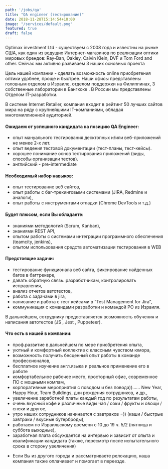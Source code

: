 ```yaml
---
path: '/jobs/qa'
title: "QA engineer (тестирование)"
date: 2018-11-28T15:14:54+10:00
image: "/services/default.png"
featured: true
draft: false
---
```


Optimax investment Ltd - существуем с 2008 года и известны на рынке США, как один из ведущих Интернет-магазинов по реализации оптики мировых брендов: Ray-Ban, Oakley, Calvin Klein, DVF и Tom Ford and other. Сейчас мы активно развиваем 3 наших основных проекта

Цель нашей компании - сделать возможность online приобретения оптики удобнее, проще и быстрее. Наши офисы представлены головным отделом в Израиле, отделом поддержки на Филиппинах, 3 собственные лаборатории в Бангкоке . В России мы представлены Отделом IT-разработки.

В системе Internet Retailer, компания входит в рейтинг 50 лучших сайтов мира на ряду с крупнейшими IT-компаниями, обладая многомиллионной аудиторией.

#### Ожидаем от успешного кандидата на позицию QA Engineer:
- опыт мануального тестирования десктопных и/или веб-приложений не менее 2-х лет.
- опыт ведения тестовой документации (тест-планы, тест-кейсы).
- хорошее понимание основ тестирования приложений (виды, способы организации тестов).
- английский - pre-intermediate

#### Необходимый набор навыков:
- опыт тестирование веб сайтов,
- опыт работы с баг-трекинговыми системами (JIRA, Redmine и аналоги),
- опыт работы с инструментами отладки (Chrome DevTools и т.д.)

#### Будет плюсом, если Вы обладаете:
+ знаниями методологий (Scrum, Kanban),
+ знаниями REST API,
+ опытом работы с системами интеграции программного обеспечения (teamcity, jenkins),
+ опытом использования средств автоматизации тестирования в WEB

#### Предстоящие задачи:
- тестирование функционала веб сайта, фиксирование найденных багов в багтрекере,
- давать обратную связь. разработчикам, контролировать исправления,
- анализ отчетов автотестов,
- работа с задачами в jira,
- написание и работа с тест кейсами в “Test Management for Jira”,
- коммуникация с командами разработки и командой PO из Израиля.

В дальнейшем, сотруднику предоставляется возможность обучения и написания автотестов (JS , Jest , Puppeteer).

#### Что есть в нашей в компании:
- проф.развитие в дальнейшем по мере приобретения опыта,
- уютный и комфортный коллектив с классным чувством юмора,
- возможность получить бесценный опыт работы в команде профессионалов,
- бесплатное изучение англ.языка и реальное применение его в работе
- комфортабельное рабочее место, просторный офис, современное ПО с мощными компам,
- корпоративные мероприятия с поводом и без повода))...... New Year, Happy Hour, Team Buildings, дни рождения сотрудников, и др.,
- увеличение заработной платы каждый год по результатам работы,
- очень вкусный кофе и различные виды чая / соки / фрукты и овощи / снеки и другое,
- утро наших сотрудников начинается с завтраков =)) (каши / быстрые завтраки / вкусные бутерброды),
- работаем по Израильскому времени с 10 до 19 ч. 5/2 (пятница и суббота выходные),
- заработная плата обсуждается на интервью и зависит от опыта и квалификации кандидата (также, пересмотр после испытательного срока в сторону увеличения)

* Если Вы из другого города и рассматриваете релокацию, наша компания также оплачивает и помогает в переезде.
